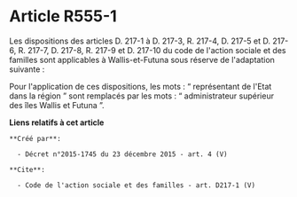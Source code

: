 # Article R555-1

Les dispositions des articles D. 217-1 à D. 217-3, R. 217-4, D. 217-5 et D. 217-6, R. 217-7, D. 217-8, R. 217-9 et D. 217-10
du code de l'action sociale et des familles sont applicables à Wallis-et-Futuna sous réserve de l'adaptation suivante : 

Pour l'application de ces dispositions, les mots : “ représentant de l'Etat dans la région ” sont remplacés par les mots : “
administrateur supérieur des îles Wallis et Futuna ”.

**Liens relatifs à cet article**

	**Créé par**:

	  - Décret n°2015-1745 du 23 décembre 2015 - art. 4 (V)

	**Cite**:

	  - Code de l'action sociale et des familles - art. D217-1 (V)
